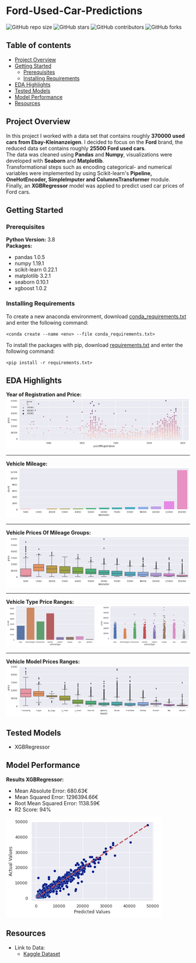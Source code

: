 # Ford-Used-Car-Predictions

![GitHub repo size](https://img.shields.io/github/repo-size/rm-kara/Ford-Used-Car-Predictions)
![GitHub stars](https://img.shields.io/github/stars/rm-kara/Ford-Used-Car-Predictions)
![GitHub contributors](https://img.shields.io/github/contributors/rm-kara/Ford-Used-Car-Predictions)
![GitHub forks](https://img.shields.io/github/forks/rm-kara/Ford-Used-Car-Predictions)

## Table of contents
* [Project Overview](#project-overview)
* [Getting Started](#getting-started)
    - [Prerequisites](#prerequisites)
    - [Installing Requirements](#installing-requirements)
* [EDA Highlights](#eda-highlights)
* [Tested Models](#tested-models)
* [Model Performance](#model-performance)
* [Resources](#resources)

## Project Overview
In this project I worked with a data set that contains roughly **370000 used cars from Ebay-Kleinanzeigen**. I decided to focus on the **Ford** brand, the reduced data set contains roughly **25500 Ford used cars**.  
The data was cleaned using **Pandas** and **Numpy**, visualizations were developed with **Seaborn** and **Matplotlib**.  
Transformational steps such as encoding categorical- and numerical variables were implemented by using Scikit-learn's **Pipeline, OneHotEncoder, SimpleImputer and ColumnsTransformer** module.  
Finally, an **XGBRegressor** model was applied to predict used car prices of Ford cars.

## Getting Started

### Prerequisites
**Python Version:** 3.8  
**Packages:**
* pandas 1.0.5 
* numpy 1.19.1
* scikit-learn 0.22.1
* matplotlib 3.2.1
* seaborn 0.10.1
* xgboost 1.0.2

### Installing Requirements
To create a new anaconda environment, download [conda_requirements.txt](https://github.com/rm-kara/Ford-Used-Car-Predictions/blob/master/requirements/conda_requirements.txt) and enter the following command:  
```
<conda create --name <env> --file conda_requirements.txt>
```
To install the packages with pip, download [requirements.txt](https://github.com/rm-kara/Ford-Used-Car-Predictions/blob/master/requirements/requirements.txt) and enter the following command:  
```
<pip install -r requirements.txt>
```
## EDA Highlights
**Year of Registration and Price:** 
![alt text](https://github.com/rm-kara/Ford-Used-Car-Predictions/blob/master/img/charts/Distribution-year-price.png "Yeara and Price")
***
**Vehicle Mileage:**
![alt text](https://github.com/rm-kara/Ford-Used-Car-Predictions/blob/master/img/charts/Distribution-km.png "km Distribution")
***
**Vehicle Prices Of Mileage Groups:**
![alt text](https://github.com/rm-kara/Ford-Used-Car-Predictions/blob/master/img/charts/Price-over-km.png "Price over km")
***
**Vehicle Type Price Ranges:**
![alt text](https://github.com/rm-kara/Ford-Used-Car-Predictions/blob/master/img/charts/Vehicle-types.png "Types and price range")
***
**Vehicle Model Prices Ranges:**
![alt text](https://github.com/rm-kara/Ford-Used-Car-Predictions/blob/master/img/charts/Vehicle-Model-price.png "Model price range")

## Tested Models
* XGBRegressor

## Model Performance
**Results XGBRegressor:**
* Mean Absolute Error: 680.63€
* Mean Squared Error: 1296394.66€
* Root Mean Squared Error: 1138.59€
* R2 Score: 94%  

![alt text](https://github.com/rm-kara/Ford-Used-Car-Predictions/blob/master/img/charts/Model-predictions.png "Model Predictions")

## Resources
* Link to Data: 
    - [Kaggle Dataset](https://www.kaggle.com/orgesleka/used-cars-database)
